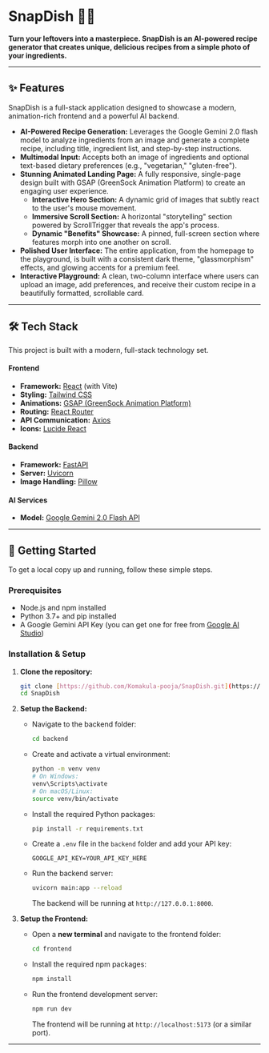 # SnapDish 📸🍲

**Turn your leftovers into a masterpiece. SnapDish is an AI-powered recipe generator that creates unique, delicious recipes from a simple photo of your ingredients.**

---

## ✨ Features

SnapDish is a full-stack application designed to showcase a modern, animation-rich frontend and a powerful AI backend.

* **AI-Powered Recipe Generation:** Leverages the Google Gemini 2.0 flash model to analyze ingredients from an image and generate a complete recipe, including title, ingredient list, and step-by-step instructions.
* **Multimodal Input:** Accepts both an image of ingredients and optional text-based dietary preferences (e.g., "vegetarian," "gluten-free").
* **Stunning Animated Landing Page:** A fully responsive, single-page design built with GSAP (GreenSock Animation Platform) to create an engaging user experience.
    * **Interactive Hero Section:** A dynamic grid of images that subtly react to the user's mouse movement.
    * **Immersive Scroll Section:** A horizontal "storytelling" section powered by ScrollTrigger that reveals the app's process.
    * **Dynamic "Benefits" Showcase:** A pinned, full-screen section where features morph into one another on scroll.
* **Polished User Interface:** The entire application, from the homepage to the playground, is built with a consistent dark theme, "glassmorphism" effects, and glowing accents for a premium feel.
* **Interactive Playground:** A clean, two-column interface where users can upload an image, add preferences, and receive their custom recipe in a beautifully formatted, scrollable card.

---

## 🛠️ Tech Stack

This project is built with a modern, full-stack technology set.

#### **Frontend**

* **Framework:** [React](https://reactjs.org/) (with Vite)
* **Styling:** [Tailwind CSS](https://tailwindcss.com/)
* **Animations:** [GSAP (GreenSock Animation Platform)](https://greensock.com/gsap/)
* **Routing:** [React Router](https://reactrouter.com/)
* **API Communication:** [Axios](https://axios-http.com/)
* **Icons:** [Lucide React](https://lucide.dev/)

#### **Backend**

* **Framework:** [FastAPI](https://fastapi.tiangolo.com/)
* **Server:** [Uvicorn](https://www.uvicorn.org/)
* **Image Handling:** [Pillow](https://python-pillow.org/)

#### **AI Services**

* **Model:** [Google Gemini 2.0 Flash API](https://ai.google.dev/)

---

## 🚀 Getting Started

To get a local copy up and running, follow these simple steps.

### Prerequisites

* Node.js and npm installed
* Python 3.7+ and pip installed
* A Google Gemini API Key (you can get one for free from [Google AI Studio](https://aistudio.google.com/app/apikey))

### Installation & Setup

1.  **Clone the repository:**
    ```bash
    git clone [https://github.com/Komakula-pooja/SnapDish.git](https://github.com/Komakula-pooja/SnapDish.git)
    cd SnapDish
    ```

2.  **Setup the Backend:**
    * Navigate to the backend folder:
        ```bash
        cd backend
        ```
    * Create and activate a virtual environment:
        ```bash
        python -m venv venv
        # On Windows:
        venv\Scripts\activate
        # On macOS/Linux:
        source venv/bin/activate
        ```
    * Install the required Python packages:
        ```bash
        pip install -r requirements.txt
        ```
    * Create a `.env` file in the `backend` folder and add your API key:
        ```
        GOOGLE_API_KEY=YOUR_API_KEY_HERE
        ```
    * Run the backend server:
        ```bash
        uvicorn main:app --reload
        ```
        The backend will be running at `http://127.0.0.1:8000`.

3.  **Setup the Frontend:**
    * Open a **new terminal** and navigate to the frontend folder:
        ```bash
        cd frontend
        ```
    * Install the required npm packages:
        ```bash
        npm install
        ```
    * Run the frontend development server:
        ```bash
        npm run dev
        ```
        The frontend will be running at `http://localhost:5173` (or a similar port).

---

